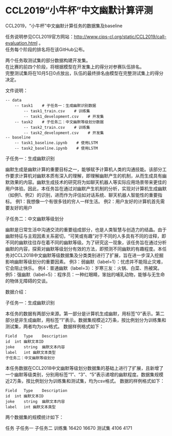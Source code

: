 # CCL2019“小牛杯”中文幽默计算评测
CCL2019，“小牛杯”中文幽默计算任务的数据集及baseline  

任务说明参见CCL2019官方网站：http://www.cips-cl.org/static/CCL2019/call-evaluation.html 。  
任务每个阶段的排名将在该GitHub公布。  

两个任务取测试集的部分数据构建开发集。  
在比赛的前四个阶段，将根据模型在开发集上的得分对参赛队伍排名。  
完整测试集将在10月5日0点放出，队伍的最终排名由模型在完整测试集上的得分决定。

文件说明：
```、
-- data
    -- task1    # 子任务一：生成幽默识别数据
        -- task1_train.csv    # 训练集
        -- task1_development.csv    # 开发集
    -- task2    # 子任务二：中文幽默等级划分数据
        -- task2_train.csv    # 训练集
        -- task2_development.csv    # 开发集
-- baseline
    -- task1_baseline.ipynb    # 使用LSTM
    -- task2_baseline.ipynb    # 使用LSTM
```  
子任务一：生成幽默识别

幽默生成是幽默计算的重要目标之一，能够赋予计算机人类的沟通技能。该部分工作要求计算机对幽默本质有深入的理解，即理解幽默产生的机制，从而生成具有幽默效果的内容。幽默生成技术的研究将为如聊天机器人等实际应用场景带来更佳的用户体验。因此，本任务旨在通过对幽默产生机制的分析，实现对计算机生成幽默（如例1、例2）的识别，进而作为评估如对话系统、聊天机器人智能性的重要指标。
        例1：我想像一个有很多钱的穷人一样生活。
        例2：用户友好的计算机首先需要友好的用户

子任务二：中文幽默等级划分

幽默是日常生活中沟通交流的重要组成部分，也是人类智慧与创造力的结晶。由于幽默特征与主观因素关系密切，“可笑或有趣”对于不同的人多具有不同的诠释，即不同的幽默往往存在着不同的幽默等级。为了研究这一现象，该任务旨在通过分析幽默的内容，探索对幽默等级划分有效的方法，即预测不同幽默的有趣程度。本任务对CCL2018中文幽默等级数据集及分类类别进行了扩展，旨在进一步深入挖掘影响幽默等级划分的重要因素。
        例3：弱幽默（label=1）：忧虑并不能阻止灾难，它会阻止快乐。
        例4：普通幽默（label=3）：岁寒三友：火锅、白菜、热被窝。
        例5：强幽默（label=5）：程序员：一种红眼睛，笨拙的哺乳动物，能够与无生命的物体无障碍的交谈。

数据介绍：

子任务一：生成幽默识别

本任务的数据有两部分来源。第一部分是计算机生成幽默，用标签“0”表示。第二部分是非生成幽默，用标签“1”表示。数据集规模近2万条，按比例划分为训练集和测试集，两者均为csv格式。
数据样例格式如下：
```
Field	Type	Description
id	int	幽默文本ID
joke	string	幽默文本内容
label	int	幽默文本类型
子任务二：中文幽默等级划分
```
本任务数据在CCL2018中文幽默等级划分数据集的基础上进行了扩展，且新增了一个幽默等级类别，分别用标签“1”、“3”、“5”表示递增的幽默程度。数据集规模近2万条，按比例划分为训练集和测试集，均为csv格式。
数据的样例格式如下：
```
Field	Type	Description
id	int	幽默文本ID
joke	string	幽默文本内容
label	int	幽默文本类型
```
两个数据集的规模统计如下：

任务	子任务一	子任务二
训练集	16420	16670
测试集	4106	4171
